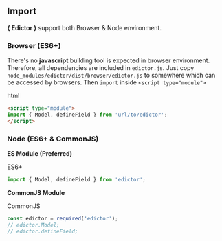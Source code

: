 <h2 id="import">Import</h2>

**{ Edictor }** support both Browser & Node environment.

<h3 id="import-browser">Browser (ES6+)</h3>

There's no **javascript** building tool is expected in browser environment.
Therefore, all dependencies are included in `edictor.js`.
Just copy `node_modules/edictor/dist/browser/edictor.js` to somewhere
which can be accessed by browsers. Then `import` inside `<script type="module">`

<el-title-code>html</el-title-code>
```html
<script type="module">
import { Model, defineField } from 'url/to/edictor';
</script>
```


<h3 id="import-node">Node (ES6+ & CommonJS)</h3>

**ES Module (Preferred)**

<el-title-code>ES6+</el-title-code>
```js
import { Model, defineField } from 'edictor';
```

**CommonJS Module**

<el-title-code>CommonJS</el-title-code>
```js
const edictor = required('edictor');
// edictor.Model;
// edictor.defineField; 
```